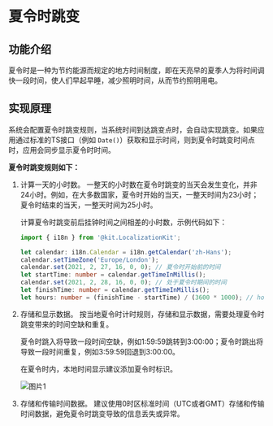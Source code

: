 # 夏令时跳变

<!--Kit: Localization Kit-->
<!--Subsystem: Global-->
<!--Owner: @yliupy-->
<!--Designer: @sunyaozu-->
<!--Tester: @lpw_work-->
<!--Adviser: @Brilliantry_Rui-->

## 功能介绍

夏令时是一种为节约能源而规定的地方时间制度，即在天亮早的夏季人为将时间调快一段时间，使人们早起早睡，减少照明时间，从而节约照明用电。


## 实现原理

系统会配置夏令时跳变规则，当系统时间到达跳变点时，会自动实现跳变。如果应用通过标准的TS接口（例如 `Date()`）获取和显示时间，则到夏令时跳变时间点时，应用会同步显示夏令时时间。

**夏令时跳变规则如下：**

1. 计算一天的小时数。
   一整天的小时数在夏令时跳变的当天会发生变化，并非24小时。例如，在大多数国家，夏令时开始的当天，一整天时间为23小时；夏令时结束的当天，一整天时间为25小时。

   计算夏令时跳变前后挂钟时间之间相差的小时数，示例代码如下：
   ```ts
   import { i18n } from '@kit.LocalizationKit';

   let calendar: i18n.Calendar = i18n.getCalendar('zh-Hans');
   calendar.setTimeZone('Europe/London');
   calendar.set(2021, 2, 27, 16, 0, 0); // 夏令时开始前的时间
   let startTime: number = calendar.getTimeInMillis();
   calendar.set(2021, 2, 28, 16, 0, 0); // 处于夏令时期间的时间
   let finishTime: number = calendar.getTimeInMillis();
   let hours: number = (finishTime - startTime) / (3600 * 1000); // hours = 23
   ```

2. 存储和显示数据。
   按当地夏令时计时规则，存储和显示数据，需要处理夏令时跳变带来的时间空缺和重复。

   夏令时跳入将导致一段时间空缺，例如1:59:59跳转到3:00:00；夏令时跳出将导致一段时间重复，例如3:59:59回退到3:00:00。

   在夏令时内，本地时间显示建议添加夏令时标识。

   ![图片1](figures/图片1.png)

3. 存储和传输时间数据。
   建议使用0时区标准时间（UTC或者GMT）存储和传输时间数据，避免夏令时跳变导致的信息丢失或异常。
